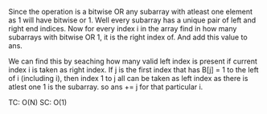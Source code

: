 Since the operation is a bitwise OR any subarray with atleast one element as 1 will have bitwise or 1.
Well every subarray has a unique pair of left and right end indices. 
Now for every index i in the array find in how many subarrays with bitwise OR 1, it is the right index of. And add this value to ans.

We can find this by seaching how many valid left index is present if current index i is taken as right index.
If j is the first index that has B[j] = 1 to the left of i (including i), then index 1 to j all can be taken as left index as there is atlest one 1 is the subarray. 
so ans += j for that particular i.

TC: O(N)
SC: O(1)